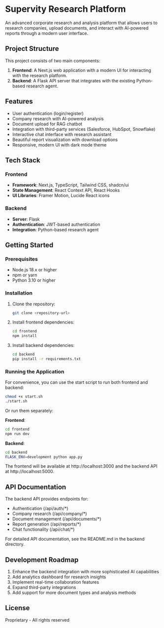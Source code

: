 # Supervity Research Platform

An advanced corporate research and analysis platform that allows users to research companies, upload documents, and interact with AI-powered reports through a modern user interface.

## Project Structure

This project consists of two main components:

1. **Frontend**: A Next.js web application with a modern UI for interacting with the research platform.
2. **Backend**: A Flask API server that integrates with the existing Python-based research agent.

## Features

- User authentication (login/register)
- Company research with AI-powered analysis
- Document upload for RAG chatbot
- Integration with third-party services (Salesforce, HubSpot, Snowflake)
- Interactive chat interface with research assistant
- Beautiful report visualization with download options
- Responsive, modern UI with dark mode theme

## Tech Stack

### Frontend
- **Framework**: Next.js, TypeScript, Tailwind CSS, shadcn/ui
- **State Management**: React Context API, React Hooks
- **UI Libraries**: Framer Motion, Lucide React icons

### Backend
- **Server**: Flask
- **Authentication**: JWT-based authentication
- **Integration**: Python-based research agent

## Getting Started

### Prerequisites

- Node.js 18.x or higher
- npm or yarn
- Python 3.10 or higher

### Installation

1. Clone the repository:
   ```bash
   git clone <repository-url>
   ```

2. Install frontend dependencies:
   ```bash
   cd frontend
   npm install
   ```

3. Install backend dependencies:
   ```bash
   cd backend
   pip install -r requirements.txt
   ```

### Running the Application

For convenience, you can use the start script to run both frontend and backend:

```bash
chmod +x start.sh
./start.sh
```

Or run them separately:

**Frontend**:
```bash
cd frontend
npm run dev
```

**Backend**:
```bash
cd backend
FLASK_ENV=development python app.py
```

The frontend will be available at http://localhost:3000 and the backend API at http://localhost:5000.

## API Documentation

The backend API provides endpoints for:

- Authentication (/api/auth/*)
- Company research (/api/company/*)
- Document management (/api/documents/*)
- Report generation (/api/reports/*)
- Chat functionality (/api/chat/*)

For detailed API documentation, see the README.md in the backend directory.

## Development Roadmap

1. Enhance the backend integration with more sophisticated AI capabilities
2. Add analytics dashboard for research insights
3. Implement real-time collaboration features
4. Expand third-party integrations
5. Add support for more document types and analysis methods

## License

Proprietary - All rights reserved 